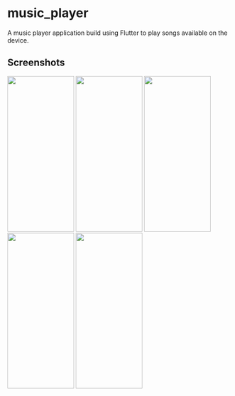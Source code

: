 # music_player

A music player application build using Flutter to play songs available on the device.

## Screenshots

<div d-flex>
<img src="https://raw.githubusercontent.com/rohit5krish/Music_player/main/assets/Screenshots/Screenshot_2022-07-29-09-59-05-408_com.rohit.music_player.jpg" width="150" height="350">
<img src="https://raw.githubusercontent.com/rohit5krish/Music_player/main/assets/Screenshots/Screenshot_2022-07-29-09-56-03-301_com.rohit.music_player.jpg" width="150" height="350">
<img src="https://raw.githubusercontent.com/rohit5krish/Music_player/main/assets/Screenshots/Screenshot_2022-07-29-09-56-13-480_com.rohit.music_player.jpg" width="150" height="350">
<img src="https://raw.githubusercontent.com/rohit5krish/Music_player/main/assets/Screenshots/Screenshot_2022-07-29-09-55-42-635_com.rohit.music_player.jpg" width="150" height="350">
<img src="https://raw.githubusercontent.com/rohit5krish/Music_player/main/assets/Screenshots/Screenshot_2022-07-29-09-54-42-686_com.rohit.music_player.jpg" width="150" height="350">
</div>
